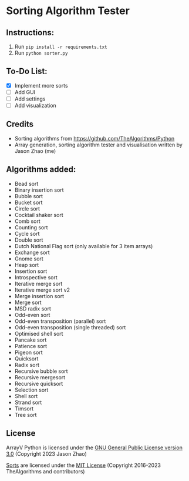 # Sorting Algorithm Tester

## Instructions:
1. Run `pip install -r requirements.txt`
2. Run `python sorter.py`

## To-Do List:
- [x] Implement more sorts
- [ ] Add GUI
- [ ] Add settings
- [ ] Add visualization

## Credits
- Sorting algorithms from https://github.com/TheAlgorithms/Python
- Array generation, sorting algorithm tester and visualisation written by Jason Zhao (me)

## Algorithms added:
- Bead sort
- Binary insertion sort
- Bubble sort
- Bucket sort
- Circle sort
- Cocktail shaker sort
- Comb sort
- Counting sort
- Cycle sort
- Double sort
- Dutch National Flag sort (only available for 3 item arrays)
- Exchange sort
- Gnome sort
- Heap sort
- Insertion sort
- Introspective sort
- Iterative merge sort
- Iterative merge sort v2
- Merge insertion sort
- Merge sort
- MSD radix sort
- Odd-even sort
- Odd-even transposition (parallel) sort
- Odd-even transposition (single threaded) sort
- Optimised shell sort
- Pancake sort
- Patience sort
- Pigeon sort
- Quicksort
- Radix sort
- Recursive bubble sort
- Recursive mergesort
- Recursive quicksort
- Selection sort
- Shell sort
- Strand sort
- Timsort
- Tree sort

## License
ArrayV Python is licensed under the [GNU General Public License version 3.0](./COPYING) (Copyright 2023 Jason Zhao)

[Sorts](./sorts/) are licensed under the [MIT License](./sorts/LICENSE.md) (Copyright 2016-2023 TheAlgorithms and contributors)